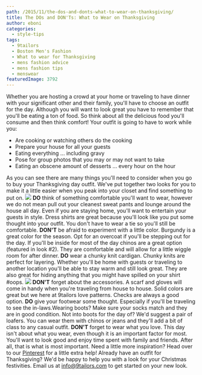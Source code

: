 ```yaml
---
path: /2015/11/the-dos-and-donts-what-to-wear-on-thanksgiving/
title: The DOs and DON'Ts: What to Wear on Thanksgiving
author: eboni
categories: 
  - style-tips
tags: 
  - 9tailors
  - Boston Men's Fashion
  - What to wear for Thanksgiving
  - mens fashion advice
  - mens fashion tips
  - menswear
featuredImage: 3792
---
```

Whether you are hosting a crowd at your home or traveling to have dinner with your significant other and their family, you'll have to choose an outfit for the day. Although you will want to look great you have to remember that you'll be eating a ton of food. So think about all the delicious food you'll consume and then think comfort! Your outfit is going to have to work while you:

*   Are cooking or watching others do the cooking
*   Prepare your house for all your guests
*   Eating everything ... including gravy
*   Pose for group photos that you may or may not want to take
*   Eating an obscene amount of desserts ... every hour on the hour

As you can see there are many things you'll need to consider when you go to buy your Thanksgiving day outfit. We've put together two looks for you to make it a little easier when you peak into your closet and find something to put on. ![](https://ci3.googleusercontent.com/proxy/KCvacbl5KdEKwVS67s_h8YiMANDnE1LOjzgS6bVb0EomGXChknOBrawiFGxx4wamRJgDqu66Y0oQdp8M0Rra5tGk14lYhVuRRT7KPiui1v4-oxP99dOrS7ObQ0sI9cohTNr7DZCAj0s3FQ_ryM4p=s0-d-e1-ft#http://ak1.polyvoreimg.com/cgi/img-set/cid/180864945/id/zpRAEEV-5RGwQXWMmu7EJQ/size/y.jpg) **DO** think of something comfortable you'll want to wear, however we do not mean pull out your cleanest sweat pants and lounge around the house all day. Even if you are staying home, you'll want to entertain your guests in style. Dress shirts are great because you'll look like you put some thought into your outfit. You don't have to wear a tie so you'll still be comfortable. **DON'T** be afraid to experiment with a little color. Burgundy is a great color for the season. Opt for an overcoat if you'll be stepping out for the day. If you'll be inside for most of the day chinos are a great option (featured in look #2). They are comfortable and will allow for a little wiggle room for after dinner. **DO** wear a chunky knit cardigan. Chunky knits are perfect for layering. Whether you'll be home with guests or traveling to another location you'll be able to stay warm and still look great. They are also great for hiding anything that you might have spilled on your shirt #oops. ![](https://ci3.googleusercontent.com/proxy/cGgCrOjhAozCzx681tKPEeJ0k-IufHGQhRFEiHvyxQiir-BXqT3RQQDPSuLWxoOnhqZfD7Wj4SJqyqbIYBmNwjYDuvLVahrq1SXTDTCYs-Po8OPKLfPtiOyEfFdxD1_ZihRHOsnd4Kf6fkX2TyOT=s0-d-e1-ft#http://ak2.polyvoreimg.com/cgi/img-set/cid/180843504/id/0OojtRl-5RGozsS7mu7EJQ/size/y.jpg) **DON'T** forget about the accessories. A scarf and gloves will come in handy when you're traveling from house to house. Solid colors are great but we here at 9tailors love patterns. Checks are always a good option. **DO** give your footwear some thought. Especially if you'll be traveling to see the in-laws.Wearing boots? Make sure your socks match and they are in good condition. Not into boots for the day of? We'd suggest a pair of loafers. You can wear them with chinos or jeans and they'll add a bit of class to any casual outfit. **DON'T** forget to wear what you love. This day isn't about what you wear, even though it is an important factor for most. You'll want to look good and enjoy time spent with family and friends. After all, that is what is most important. Need a little more inspiration? Head over to our [Pinterest](https://www.pinterest.com/9tailors/fall-looks/) for a little extra help! Already have an outfit for Thanksgiving? We'd be happy to help you with a look for your Christmas festivities. Email us at info@9tailors.com to get started on your new look.
